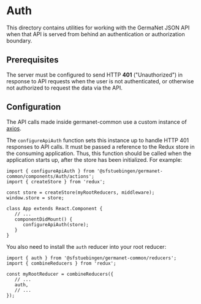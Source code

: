 # Auth

This directory contains utilities for working with the GermaNet JSON
API when that API is served from behind an authentication or
authorization boundary.

## Prerequisites

The server must be configured to send HTTP **401** ("Unauthorized") in
response to API requests when the user is not authenticated, or
otherwise not authorized to request the data via the API.

## Configuration

The API calls made inside germanet-common use a custom instance of
[axios](https://github.com/axios/axios).

The `configureApiAuth` function sets this instance up to
handle HTTP 401 responses to API calls. It must be passed a reference
to the Redux store in the consuming application. Thus, this function
should be called when the application starts up, after the store has
been initialized. For example:
```
import { configureApiAuth } from '@sfstuebingen/germanet-common/components/Auth/actions';
import { createStore } from 'redux';

const store = createStore(myRootReducers, middleware);
window.store = store;

class App extends React.Component {
   // ...
   componentDidMount() {
      configureApiAuth(store);
   }
}
```

You also need to install the `auth` reducer into your root
reducer:
```
import { auth } from '@sfstuebingen/germanet-common/reducers';
import { combineReducers } from 'redux';

const myRootReducer = combineReducers({
   // ...
   auth,
   // ...
});
```



